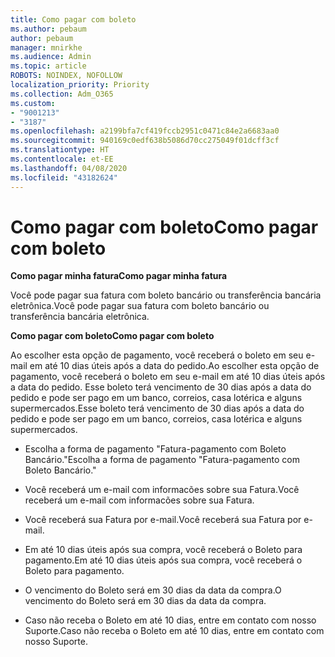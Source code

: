 ```yaml
---
title: Como pagar com boleto
ms.author: pebaum
author: pebaum
manager: mnirkhe
ms.audience: Admin
ms.topic: article
ROBOTS: NOINDEX, NOFOLLOW
localization_priority: Priority
ms.collection: Adm_O365
ms.custom:
- "9001213"
- "3187"
ms.openlocfilehash: a2199bfa7cf419fccb2951c0471c84e2a6683aa0
ms.sourcegitcommit: 940169c0edf638b5086d70cc275049f01dcff3cf
ms.translationtype: HT
ms.contentlocale: et-EE
ms.lasthandoff: 04/08/2020
ms.locfileid: "43182624"
---
```

# <a name="como-pagar-com-boleto"></a><span data-ttu-id="e52be-102">Como pagar com boleto</span><span class="sxs-lookup"><span data-stu-id="e52be-102">Como pagar com boleto</span></span>

<span data-ttu-id="e52be-103">**Como pagar minha fatura**</span><span class="sxs-lookup"><span data-stu-id="e52be-103">**Como pagar minha fatura**</span></span>

<span data-ttu-id="e52be-104">Você pode pagar sua fatura com boleto bancário ou transferência bancária eletrônica.</span><span class="sxs-lookup"><span data-stu-id="e52be-104">Você pode pagar sua fatura com boleto bancário ou transferência bancária eletrônica.</span></span>

<span data-ttu-id="e52be-105">**Como pagar com  boleto**</span><span class="sxs-lookup"><span data-stu-id="e52be-105">**Como pagar com  boleto**</span></span>

<span data-ttu-id="e52be-106">Ao escolher  esta opção de pagamento, você receberá o boleto em seu e-mail em até 10 dias úteis após a data do pedido.</span><span class="sxs-lookup"><span data-stu-id="e52be-106">Ao escolher  esta opção de pagamento, você receberá o boleto em seu e-mail em até 10 dias úteis após a data do pedido.</span></span> <span data-ttu-id="e52be-107">Esse boleto terá vencimento de 30 dias após a data do pedido e pode ser pago em um banco, correios, casa lotérica e alguns supermercados.</span><span class="sxs-lookup"><span data-stu-id="e52be-107">Esse boleto terá vencimento de 30 dias após a data do pedido e pode ser pago em um banco, correios, casa lotérica e alguns supermercados.</span></span>

- <span data-ttu-id="e52be-108">Escolha a forma de pagamento "Fatura-pagamento com Boleto Bancário."</span><span class="sxs-lookup"><span data-stu-id="e52be-108">Escolha a forma de pagamento "Fatura-pagamento com Boleto Bancário."</span></span>

- <span data-ttu-id="e52be-109">Você receberá um e-mail com informacões sobre sua Fatura.</span><span class="sxs-lookup"><span data-stu-id="e52be-109">Você receberá um e-mail com informacões sobre sua Fatura.</span></span>

- <span data-ttu-id="e52be-110">Você receberá sua Fatura por e-mail.</span><span class="sxs-lookup"><span data-stu-id="e52be-110">Você receberá sua Fatura por e-mail.</span></span>

- <span data-ttu-id="e52be-111">Em até 10 dias úteis após sua compra, você receberá o Boleto para pagamento.</span><span class="sxs-lookup"><span data-stu-id="e52be-111">Em até 10 dias úteis após sua compra, você receberá o Boleto para pagamento.</span></span>

- <span data-ttu-id="e52be-112">O vencimento do Boleto será em 30 dias da data da compra.</span><span class="sxs-lookup"><span data-stu-id="e52be-112">O vencimento do Boleto será em 30 dias da data da compra.</span></span>

- <span data-ttu-id="e52be-113">Caso não receba o Boleto em até 10 dias, entre em contato com nosso Suporte.</span><span class="sxs-lookup"><span data-stu-id="e52be-113">Caso não receba o Boleto em até 10 dias, entre em contato com nosso Suporte.</span></span>

